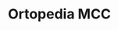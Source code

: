 ---
title: "Ortopedia MCC"
url: /ciudad-autonoma-de-buenos-aires/ortopedia-mcc/
shop: suministros médicos
---